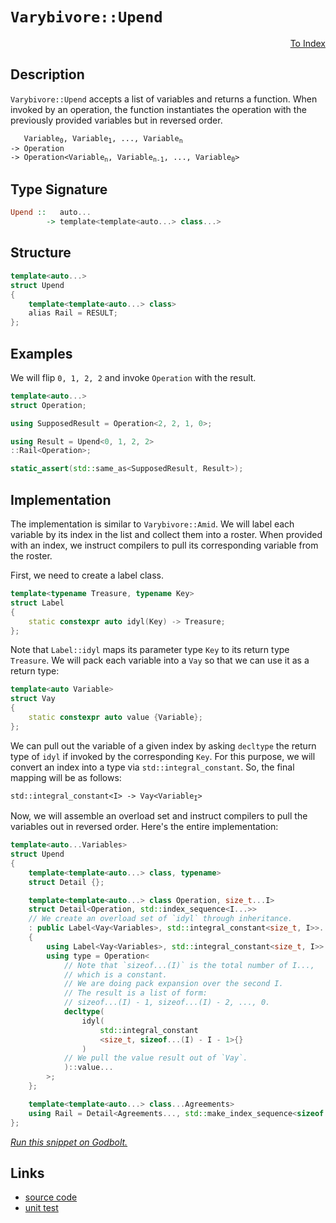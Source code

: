 <!-- Copyright 2024 Feng Mofan
SPDX-License-Identifier: Apache-2.0 -->

# `Varybivore::Upend`

<p style='text-align: right;'><a href="../../../facilities/metafunctions.md#varybivore-upend">To Index</a></p>

## Description

`Varybivore::Upend` accepts a list of variables and returns a function.
When invoked by an operation, the function instantiates the operation with the previously provided variables but in reversed order.

<pre><code>   Variable<sub>0</sub>, Variable<sub>1</sub>, ..., Variable<sub>n</sub>
-> Operation
-> Operation&lt;Variable<sub>n</sub>, Variable<sub>n-1</sub>, ..., Variable<sub>0</sub>&gt;</code></pre>

## Type Signature

```Haskell
Upend ::   auto...
        -> template<template<auto...> class...>
```

## Structure

```C++
template<auto...>
struct Upend
{
    template<template<auto...> class>
    alias Rail = RESULT;
};
```

## Examples

We will flip `0, 1, 2, 2` and invoke `Operation` with the result.

```C++
template<auto...>
struct Operation;

using SupposedResult = Operation<2, 2, 1, 0>;

using Result = Upend<0, 1, 2, 2>
::Rail<Operation>;

static_assert(std::same_as<SupposedResult, Result>);
```

## Implementation

The implementation is similar to `Varybivore::Amid`.
We will label each variable by its index in the list and collect them into a roster.
When provided with an index, we instruct compilers to pull its corresponding variable from the roster.

First, we need to create a label class.

```C++
template<typename Treasure, typename Key>
struct Label
{ 
    static constexpr auto idyl(Key) -> Treasure;
};
```

Note that `Label::idyl` maps its parameter type `Key` to its return type `Treasure`. We will pack each variable into a `Vay` so that we can use it as a return type:

```C++
template<auto Variable>
struct Vay
{
    static constexpr auto value {Variable};
};
```

We can pull out the variable of a given index by asking `decltype` the return type of `idyl` if invoked by the corresponding `Key`.
For this purpose, we will convert an index into a type via `std::integral_constant`.
So, the final mapping will be as follows:

<pre><code>std::integral_constant&lt;I&gt; -> Vay&lt;Variable<sub>I</sub>&gt;</code></pre>

Now, we will assemble an overload set and instruct compilers to pull the variables out in reversed order. Here's the entire implementation:

```C++
template<auto...Variables>
struct Upend
{
    template<template<auto...> class, typename>
    struct Detail {};

    template<template<auto...> class Operation, size_t...I>
    struct Detail<Operation, std::index_sequence<I...>>
    // We create an overload set of `idyl` through inheritance.
    : public Label<Vay<Variables>, std::integral_constant<size_t, I>>...
    {
        using Label<Vay<Variables>, std::integral_constant<size_t, I>>::idyl...;
        using type = Operation<
            // Note that `sizeof...(I)` is the total number of I...,
            // which is a constant.
            // We are doing pack expansion over the second I.
            // The result is a list of form:
            // sizeof...(I) - 1, sizeof...(I) - 2, ..., 0. 
            decltype(
                idyl(
                    std::integral_constant
                    <size_t, sizeof...(I) - I - 1>{}
                )
            // We pull the value result out of `Vay`.
            )::value...
        >;
    };

    template<template<auto...> class...Agreements>
    using Rail = Detail<Agreements..., std::make_index_sequence<sizeof...(Variables)>>::type;
};
```

[*Run this snippet on Godbolt.*](https://godbolt.org/#z:OYLghAFBqd5QCxAYwPYBMCmBRdBLAF1QCcAaPECAMzwBtMA7AQwFtMQByARg9KtQYEAysib0QXACx8BBAKoBnTAAUAHpwAMvAFYTStJg1DIApACYAQuYukl9ZATwDKjdAGFUtAK4sGIAMykrgAyeAyYAHI%2BAEaYxBLSAA6oCoRODB7evgGkyamOAqHhUSyx8VK2mPYFDEIETMQEmT5%2BgXaYDul1DQRFkTFxCbb1jc3ZbSO9Yf2lg1IAlLaoXsTI7Bzm/mHI3lgA1Cb%2Bbl6OtIQAnofYJhoAgpvbu5gHR8gKBOhYVFc393cEmBYiQMAMObgI50SjFYzwAKsRMEwFCtMKQ9hCocw2HsANKYS7%2Ba53d7ELwOPbBJixWi/EwAdgsBzuexZe3eTEcyD2aAY70wqkSxD2TBOqD2eHQ51oEDx53mewAtFc9vDEciEYcrHd6QARTW0/6A4EczBgkVEPYANQaeCp9B%2BxIIpPJAFkBKgiAxLtqGb9WWz6pzuQI%2BQKheaxQA3MReZ70izW4i26L2ul6/xa%2B5p/Xaw1AkGmo4RgB0pcTyfoCgdtxJZIIezkmPQtN9zNZAPzJrBHeNoKLotLxeVOyRCjRGOhbGr/tr5J1mHqdAOvuzGYNt39PYL3aN2/7REHw4MCgUewA8lDiBz0mjUgAvTAAfQIg4AktPWbP6/PFzSjhe4mvARbw%2BEAQDCLBVEfJQAEdYwYNYwVfQ9CQ/FkAHp0L2AB1Z5kARE1hQYPZUEjOJaFQJh0DZBcSKoA4ADYNAlKUTCY9EEGIZZgAQcUGAQOJCEMNYhzbFkQD2RIvBTPAuUpakwTdBgPQEAk3HLO1MCrQkQPQMCwgBYAr1oR8eXZQQwXvJ8CDRd9UMJQ8xOXTN/X9LxUiMCkqSqRT3U9NSNJTLSrl0/TBEwIyxFMkN6gso4rOfWyfkJfTJVoFCXNcll3LCYB0UhON/B1c9LyAhgwT9LLXMwvYIg9Z4CAQDlGI0KzUCoQcIFfeY2I0cVT0ahqPTEPYGAGIV2r2ZDS1ISqqtZGqAHcEFk3i8FPJhg15WKXzm%2Ba9hq3DhQRPZ0FQXLJKYZAAGs9n5RJDFSAQSLIoVBponlqOQvb5pq2EBL2BFkVoet1uFPYzneOi9n4YgWBAH6qpqtqOtLLr5QVPYuFvPAH3azrusVPYzDRQc0Q0YsmQ3faWSwHYJwgRGaZY6UmZpz9QPA8LIpMsydrZ9mXjcBKbLZXHMHxtHCcx18ia4H4Vz1JzBZ65Wkawo6pNoWgOOeaNvGeIGvBBkiTmh3qlJUr1etE6mafmMD9djRy7dc5LMpZXUcz%2BV2ty7I4/b7NwS1LI9R0HW4jMwQFGAIbSiVdnLPIAJSYJdDmKn807/NxI4RGPBAUMmAz0kAWCYa6nwg/loMwODGEQ%2BLxcl4sIECysevs7AwInb2vbXXNbnQgAqUex/H9DfhH0fYWwIRYTHye7mn8eJ/XB4EKeIWeTWRI4%2BrX5A8LYOB1D1DHWdesAKvGo%2B7uJO8qELxEjyTB0GTrTjfrDOSsA2%2BjhJsTNE2M9gaHduuB%2BewP7A2/kVBsTYwQaGAWiQBZhqxgVTnQME18yrgMHuyTkj5RxxAIBAd4pcFAwiIdpNwT8X4pDftAr%2BaImEgyuJ3CwHBFi0E4AAVl4H4DgWhSCoE4G4aw1g2TLFWHGMw/geCkAIJoLhixrogF4WYYsvCACc/heEMV4f4eRvCAAcZhJAaGkDwjgkheDwy4BoJBgjhGiI4LwBQIAkFKKEVw0gcBYAwEQCAZYBApI2QoBANAQI6BxAiDCTgqgTEMQVAxSQexgDIC5FIYsZheBv0ICQCUeh%2BCCBEGIdgFQSnyCUGoZRpBdDY0WleRInAeDcL4QIuprizwnDCdDRJyTUnpMyVjSQOS9gQA8NE%2BgQpNhcHmLwbxWhFgQCQFExIMSyARPWZskAwApAkxoCDOIHiIDRDqdEMIDRzitN4Jc5gxBzhnmiNoDo3iFFRLYIIM8DBaA3J8aQLA0QvDAGDtrDx3BeBYHLkYcQAL8AIk6GRCFwj%2BQdBOOsBRBkqh1LONEK8jyPBYDqU6PA8NIWkFetEBh84YXADOEYZRiwqAGGAAoS0eBMCLQAoIhRVSyniEqbIRQKh1AAoafoQwxgJGWH0HgaIHjICLFQHvdIEKFTkIzqYSw1gzAuNekmLAiqICLHaJ0ZwEBXBjD8NjEI0wShlD0HkNIAhrVOpSC6hgfQHVzEqNULokw3XYzNTUbojRvXjT0OyUYngWhRsmBG2Y5RTXSLWBIdpHB%2BGkGcbwVxewBkpLSRkrJYyzATNwAU2Zcj5mLKZYsASVFBgmtIGoyQ/hiy6LpBYyQ5imIaH0do/QnBbGkHhvI4sDEuAMRMdokxU7eGSC4Do/wDFs1dM4O4zxiimV%2BMCas4JvSTjkEoDsmZcS2CcAaCwSMdIFSbRHJ5Lg2jixcGLKi/ARBDXFNkAKip0gqkitqeKkAJMmlMBaZCjNWac0iM4D00JZtJpXpvXe7kBhH3PtfX1SZqBplxAOHIswCzt0%2BJWWs3DGyZnHsiRR3ZyHb0Pv2dohxfA6AAmIKc85AL7nXNuaQHjjznmvIcHxz5scfl/LqUCkFYLaAQoUdCqVcLhEIreXgZFdS0XIAxXx7F1jhF4oJecIl6xhGkvJQoqlNLARKdyjullTA2Ucq5Tyvj/LRCCv/cKmpYrhG6BJuh6VOrZV4uNcq1VIZOAao%2BFqmVFg9W5oNRKLS8BTVVDUxaq1sbsi2oYOgRNjrsbOpqEG3IHqagFd9SGgNPRSvVYEGGqYxRI3BsDdlm1wweiVeTUsFYab5lDszZ0gFeb6OocY1jTDb7y0fpIAR%2BRxGlkqNIA2rA8Rm3WJHWO59li6Q6LpHSfwPbJCpOxjB1xm6vE7v8UEkJYTqOntifEjgV6hksAUJGLkkYn3FgLO8PJs2v3Y3c%2BUoYAGfN1N0IEMDEG2mDeg%2Bujg8G%2BlIbhm9j7X2ft/frDhvDVajGLeu%2BRvHD3aMzJAJ9l%2Bj5vvaMfNjohaP/1sZOZQLjwiBP/IURzoTbzRO4a%2BQQCT/yVOYGBaCsQcm%2BOKdhaZqFeBEWOA0wCrTOmKV6dxfKozJmSVJgs7wKzShaW2cZaRvgrL2Wcu5ZiNzP6PN/pkIIQDvmdA5ECygOLcqFWpZERF3knB0LkPd8F%2BL%2Bq4iGpS0qv1GW/CWry6Vu1zWk3uvyOkUrxX0jdajel81tQ2tZA6/V3PXX7Utc6zG/P8bi%2BJ8KymvrFSoPDZcZwY6LB0efb2DT37JooYQArZ%2B%2BbNaSPLPrYiNblAM1bZA8%2BoxvDeGWIcRoIxdJp1rpGxu2wW6lvzFUSASQdJiwWNSUdhi07F17e0au6x/hG%2B5vX1vjNuTV9N7cUP5br0np%2BEkEAA%3D)

## Links

- [source code](../../../../conceptrodon/descend/varybivore/upend.hpp)
- [unit test](../../../../tests/unit/metafunctions/varybivore/upend.test.hpp)
